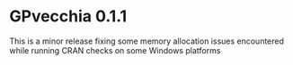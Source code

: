 # GPvecchia 0.1.1

This is a minor release fixing some memory allocation issues
encountered while running CRAN checks on some Windows platforms
